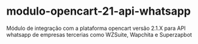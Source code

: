 # modulo-opencart-21-api-whatsapp
Módulo de integração com a plataforma opencart versão 2.1.X para API whatsapp de empresas tercerias como WZSuite, Wapchita e Superzapbot
